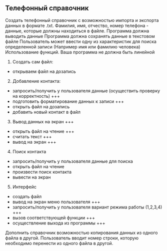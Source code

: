 ## Телефонный справочник
Создать телефонный справочник с возможностью импорта
и экспорта данных в формате .txt. Фамилия, имя, отчество,
номер телефона - данные, которые должны находиться в файле.
Программа должна выводить данные Программа должна сохранять
данные в текстовом файле Пользователь может ввести одну
из характеристик для поиска определенной записи
(Например имя или фамилию человека) Использование функций.
Ваша программа не должна быть линейной

1. Создать сам файл:
- открываем файл на дозапись

2. Добавление контакта:
- запросить/получить у пользователя данные (осуществить проверку на корректность) +++
- подготовить форматирование данных к записи +++
- открыть файл на дозапись
- добавить новый контакт в файл

3. Вывод данных на экран +++
- открыть файл на чтение +++
- считать текст +++
- вывод на экран +++

4. Поиск контакта
- запросить/получить у пользователя данные для поиска
- открыть файл на чтение
- произвести поиск контакта
- вывести на экран

5. Интерфейс
- создать файл
- вывод на экран меню пользователя +++
- запросить/получить у пользователя вариант режима работы (1,2,3,4) +++
- вызов соответствующей функции +++
- осуществление выхода из программы +++


Дополнить справочник возможностью копирования данных из одного файла в другой. Пользователь вводит номер строки, которую необходимо перенести из одного файла в другой.